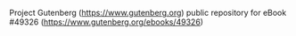 Project Gutenberg (https://www.gutenberg.org) public repository for eBook #49326 (https://www.gutenberg.org/ebooks/49326)
